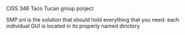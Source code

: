 CISS 346 Taco Tucan group porject

SMP.snl is the solution that should hold everything that you need. each individual GUI is located in its properly named dirictory
